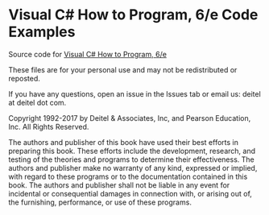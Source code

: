 # Visual C# How to Program, 6/e Code Examples

Source code for <a href="https://amzn.to/31B0WPN" target="_blank">Visual C# How to Program, 6/e</a>

These files are for your personal use and may not be redistributed or reposted.

If you have any questions, open an issue in the Issues tab or email us: deitel at deitel dot com.

Copyright 1992-2017 by Deitel & Associates, Inc, and Pearson Education, Inc. All Rights Reserved. 
    
The authors and publisher of this book have used their best efforts in preparing this book. These efforts include the development, research, and testing of the theories and programs to determine their effectiveness. The authors and publisher make no warranty of any kind, expressed or implied, with regard to these programs or to the documentation contained in this book. The authors and publisher shall not be liable in any event for incidental or consequential damages in connection with, or arising out of, the furnishing, performance, or use of these programs.
 
